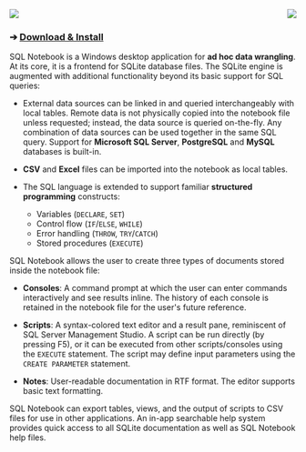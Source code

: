 <a href="https://i.imgur.com/krDY0Wo.png" target="_blank"><img src="https://i.imgur.com/dhObQEU.png" align="right"></a>
<img src="https://i.imgur.com/iGGhDDN.png">
### ➔ [**Download & Install**](http://sqlnotebook.com/install/setup.exe)

SQL Notebook is a Windows desktop application for **ad hoc data wrangling**.  At its core, it is a frontend for SQLite database files.  The SQLite engine is augmented with additional functionality beyond its basic support for SQL queries:

- External data sources can be linked in and queried interchangeably with local tables.  Remote data is not physically copied into the notebook file unless requested; instead, the data source is queried on-the-fly.  Any combination of data sources can be used together in the same SQL query.  Support for **Microsoft SQL Server**, **PostgreSQL** and **MySQL** databases is built-in.

- **CSV** and **Excel** files can be imported into the notebook as local tables.

- The SQL language is extended to support familiar **structured programming** constructs:
    - Variables (`DECLARE`, `SET`)
    - Control flow (`IF`/`ELSE`, `WHILE`)
    - Error handling (`THROW`, `TRY`/`CATCH`)
    - Stored procedures (`EXECUTE`)

SQL Notebook allows the user to create three types of documents stored inside the notebook file:

- **Consoles**: A command prompt at which the user can enter commands interactively and see results inline.  The history of each console is retained in the notebook file for the user's future reference.

- **Scripts**: A syntax-colored text editor and a result pane, reminiscent of SQL Server Management Studio.  A script can be run directly (by pressing F5), or it can be executed from other scripts/consoles using the `EXECUTE` statement.  The script may define input parameters using the `CREATE PARAMETER` statement.

- **Notes**: User-readable documentation in RTF format.  The editor supports basic text formatting.

SQL Notebook can export tables, views, and the output of scripts to CSV files for use in other applications.  An in-app searchable help system provides quick access to all SQLite documentation as well as SQL Notebook help files.
